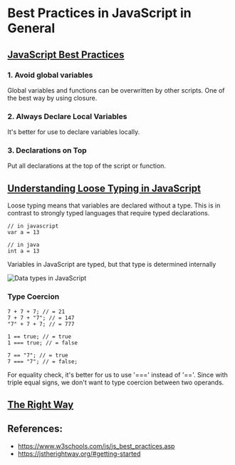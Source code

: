 # Best Practices in JavaScript in General

## [JavaScript Best Practices](https://www.w3schools.com/js/js_best_practices.asp)

### 1. Avoid global variables
Global variables and functions can be overwritten by other scripts. One of the best way by using closure.

### 2. Always Declare Local Variables
It's better for use to declare variables locally.

### 3. Declarations on Top
Put all declarations at the top of the script or function.


## [Understanding Loose Typing in JavaScript](http://blog.jeremymartin.name/2008/03/understanding-loose-typing-in.html)


Loose typing means that variables are declared without a type. This is in contrast to strongly typed languages that require typed declarations.   

```
// in javascript
var a = 13

// in java
int a = 13
```

Variables in JavaScript are typed, but that type is determined internally

![Data types in JavaScript](https://image.bayimg.com/oajpbaabc.jpg)


### Type Coercion
```
7 + 7 + 7; // = 21  
7 + 7 + "7"; // = 147  
"7" + 7 + 7; // = 777 

1 == true; // = true  
1 === true; // = false  
  
7 == "7"; // = true  
7 === "7"; // = false;
```

For equality check, it's better for us to use '===' instead of '=='. Since with triple equal signs, we don't want to type coercion between two operands.

## [The Right Way](https://jstherightway.org/#getting-started)



## References:
- https://www.w3schools.com/js/js_best_practices.asp
- https://jstherightway.org/#getting-started